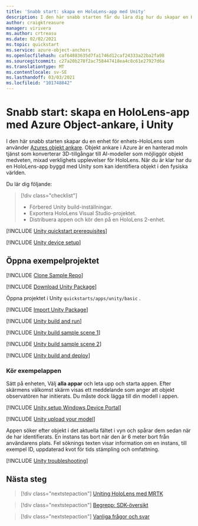 ```yaml
---
title: 'Snabb start: skapa en HoloLens-app med Unity'
description: I den här snabb starten får du lära dig hur du skapar en HoloLens units-app med hjälp av objekt ankare.
author: craigktreasure
manager: virivera
ms.author: crtreasu
ms.date: 02/02/2021
ms.topic: quickstart
ms.service: azure-object-anchors
ms.openlocfilehash: caf64883635d7fa1746d12caf24333a22ba2fa98
ms.sourcegitcommit: c27a20b278f2ac758447418ea4c8c61e27927d6a
ms.translationtype: MT
ms.contentlocale: sv-SE
ms.lasthandoff: 03/03/2021
ms.locfileid: "101748842"
---
```

# <a name="quickstart-create-a-hololens-app-with-azure-object-anchors-in-unity"></a>Snabb start: skapa en HoloLens-app med Azure Object-ankare, i Unity

I den här snabb starten skapar du en enhet för enhets-HoloLens som använder [Azures objekt ankare](../overview.md). Objekt ankare i Azure är en hanterad moln tjänst som konverterar 3D-tillgångar till AI-modeller som möjliggör objekt medveten, mixad verklighets upplevelser för HoloLens. När du är klar har du en HoloLens-app byggd med Unity som kan identifiera objekt i den fysiska världen.

Du lär dig följande:

> [!div class="checklist"]
> * Förbered Unity build-inställningar.
> * Exportera HoloLens Visual Studio-projektet.
> * Distribuera appen och kör den på en HoloLens 2-enhet.

[!INCLUDE [Unity quickstart prerequisites](../../../includes/object-anchors-quickstart-unity-prerequisites.md)]

[!INCLUDE [Unity device setup](../../../includes/object-anchors-quickstart-unity-device-setup.md)]

## <a name="open-the-sample-project"></a>Öppna exempelprojektet

[!INCLUDE [Clone Sample Repo](../../../includes/object-anchors-clone-sample-repository.md)]

[!INCLUDE [Download Unity Package](../../../includes/object-anchors-quickstart-unity-download-package.md)]

Öppna projektet i Unity `quickstarts/apps/unity/basic` .

[!INCLUDE [Import Unity Package](../../../includes/object-anchors-quickstart-unity-import-package.md)]

[!INCLUDE [Unity build and run](../../../includes/object-anchors-quickstart-unity-build-run.md)]

[!INCLUDE [Unity build sample scene 1](../../../includes/object-anchors-quickstart-unity-build-sample-scene-1.md)]

[!INCLUDE [Unity build sample scene 2](../../../includes/object-anchors-quickstart-unity-build-sample-scene-2.md)]

[!INCLUDE [Unity build and deploy](../../../includes/object-anchors-quickstart-unity-build-deploy.md)]

### <a name="run-the-sample-app"></a>Kör exempelappen

Sätt på enheten, Välj **alla appar** och leta upp och starta appen. Efter skärmens välkomst skärm visas ett meddelande som anger att objekt observatören har initierats. Du måste dock lägga till din modell i appen.

[!INCLUDE [Unity setup Windows Device Portal](../../../includes/object-anchors-quickstart-unity-setup-device-portal.md)]

[!INCLUDE [Unity upload your model](../../../includes/object-anchors-quickstart-unity-upload-model.md)]

Appen söker efter objekt i det aktuella fältet i vyn och spårar dem sedan när de har identifierats. En instans tas bort när den är 6 meter bort från användarens plats. Fel söknings texten visar information om en instans, till exempel ID, uppdaterad kvot för tids stämpling och omfattning.

[!INCLUDE [Unity troubleshooting](../../../includes/object-anchors-quickstart-unity-troubleshooting.md)]

## <a name="next-steps"></a>Nästa steg

> [!div class="nextstepaction"]
> [Uniting HoloLens med MRTK](get-started-unity-hololens-mrtk.md)

> [!div class="nextstepaction"]
> [Begrepp: SDK-översikt](../concepts/sdk-overview.md)

> [!div class="nextstepaction"]
> [Vanliga frågor och svar](../faq.md)

